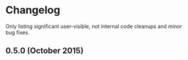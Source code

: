 # Changelog

Only listing significant user-visible, not internal code cleanups and minor bug fixes.

## 0.5.0 (October 2015)


